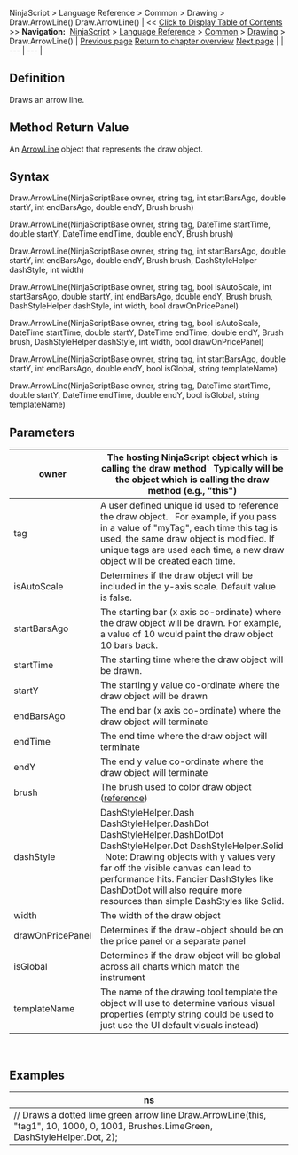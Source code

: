 ﻿
NinjaScript \> Language Reference \> Common \> Drawing \> Draw.ArrowLine()
Draw.ArrowLine()
| \<\< [Click to Display Table of Contents](draw_arrowline.md) \>\> **Navigation:**     [NinjaScript](ninjascript-1.md) \> [Language Reference](language_reference_wip-1.md) \> [Common](common-1.md) \> [Drawing](drawing-1.md) \> Draw.ArrowLine() | [Previous page](arrowdown-1.md) [Return to chapter overview](drawing-1.md) [Next page](arrowline-1.md) |
| --- | --- |
## Definition
Draws an arrow line.
 
## Method Return Value
An [ArrowLine](arrowline-1.md) object that represents the draw object.
 
## Syntax
Draw.ArrowLine(NinjaScriptBase owner, string tag, int startBarsAgo, double startY, int endBarsAgo, double endY, Brush brush)  

Draw.ArrowLine(NinjaScriptBase owner, string tag, DateTime startTime, double startY, DateTime endTime, double endY, Brush brush)  

Draw.ArrowLine(NinjaScriptBase owner, string tag, int startBarsAgo, double startY, int endBarsAgo, double endY, Brush brush, DashStyleHelper dashStyle, int width)  

Draw.ArrowLine(NinjaScriptBase owner, string tag, bool isAutoScale, int startBarsAgo, double startY, int endBarsAgo, double endY, Brush brush, DashStyleHelper dashStyle, int width, bool drawOnPricePanel)  

Draw.ArrowLine(NinjaScriptBase owner, string tag, bool isAutoScale, DateTime startTime, double startY, DateTime endTime, double endY, Brush brush, DashStyleHelper dashStyle, int width, bool drawOnPricePanel)  

Draw.ArrowLine(NinjaScriptBase owner, string tag, int startBarsAgo, double startY, int endBarsAgo, double endY, bool isGlobal, string templateName)  

Draw.ArrowLine(NinjaScriptBase owner, string tag, DateTime startTime, double startY, DateTime endTime, double endY, bool isGlobal, string templateName)
 
## Parameters
| owner | The hosting NinjaScript object which is calling the draw method   Typically will be the object which is calling the draw method (e.g., "this") |
| --- | --- |
| tag | A user defined unique id used to reference the draw object.    For example, if you pass in a value of "myTag", each time this tag is used, the same draw object is modified. If unique tags are used each time, a new draw object will be created each time. |
| isAutoScale | Determines if the draw object will be included in the y\-axis scale. Default value is false. |
| startBarsAgo | The starting bar (x axis co\-ordinate) where the draw object will be drawn. For example, a value of 10 would paint the draw object 10 bars back. |
| startTime | The starting time where the draw object will be drawn. |
| startY | The starting y value co\-ordinate where the draw object will be drawn |
| endBarsAgo | The end bar (x axis co\-ordinate) where the draw object will terminate |
| endTime | The end time where the draw object will terminate |
| endY | The end y value co\-ordinate where the draw object will terminate |
| brush | The brush used to color draw object ([reference](https://msdn.microsoft.com/en-us/library/system.windows.media.brushes%28v=vs.110%29.aspx)) |
| dashStyle | DashStyleHelper.Dash  DashStyleHelper.DashDot  DashStyleHelper.DashDotDot  DashStyleHelper.Dot  DashStyleHelper.Solid    Note: Drawing objects with y values very far off the visible canvas can lead to performance hits. Fancier DashStyles like DashDotDot will also require more resources than simple DashStyles like Solid. |
| width | The width of the draw object |
| drawOnPricePanel | Determines if the draw\-object should be on the price panel or a separate panel |
| isGlobal | Determines if the draw object will be global across all charts which match the instrument |
| templateName | The name of the drawing tool template the object will use to determine various visual properties (empty string could be used to just use the UI default visuals instead) |
 
## 
## Examples
| ns |
| --- |
| // Draws a dotted lime green arrow line Draw.ArrowLine(this, "tag1", 10, 1000, 0, 1001, Brushes.LimeGreen, DashStyleHelper.Dot, 2); |

